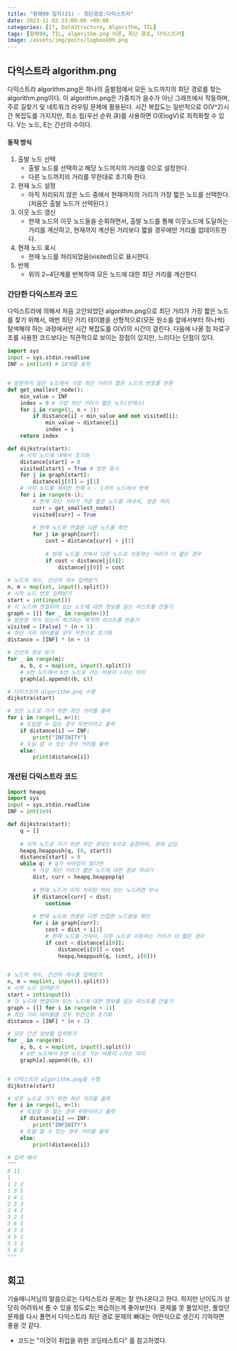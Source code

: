 ```yaml
---
title: "항해99 일지(21) - 최단경로:다익스트라"
date: 2023-11-02 23:00:00 +09:00
categories: [IT, DataStructure, Algorithm, TIL]
tags: [항해99, TIL, algorithm.png 이론, 최단 경로, 다익스트라]
image: /assets/img/posts/logbook99.png
---
```


## 다익스트라 algorithm.png
다익스트라 algorithm.png은 하나의 출발점에서 모든 노드까지의 최단 경로를 찾는 algorithm.png이다.
이 algorithm.png은 가중치가 음수가 아닌 그래프에서 작동하며, 주로 길찾기 및 네트워크 라우팅 문제에 활용된다. 시간 복잡도는 일반적으로 O(V^2)시간 복잡도를 가지지만, 최소 힙(우선 순위 큐)를 사용하면 O(ElogV)로 최적화할 수 있다. V는 노드, E는 간선의 수이다.

#### 동작 방식

1. 출발 노드 선택
	+ 출발 노드를 선택하고 해당 노드까지의 거리를 0으로 설정한다.
	+ 다른 노드까지의 거리를 무한대로 초기화 한다.
2. 현재 노드 설정
	+ 아직 처리되지 않은 노드 중에서 현재까지의 거리가 가장 짧은 노드를 선택한다.(처음은 출발 노드가 선택된다.)
3. 이웃 노드 갱신
	+ 현재 노드의 이웃 노드들을 순회하면서, 출발 노드를 통해 이웃노드에 도달하는 거리를 계산하고, 현재까지 계산된 거리보다 짧을 경우에만 거리를 업데이트한다.
4. 현재 노드 표시
	+ 현재 노드를 처리되었음(visited)으로 표시한다.
5. 반복
	+ 위의 2~4단계를 반복하여 모든 노드에 대한 최단 거리를 계산한다.


### 간단한 다익스트라 코드
다익스트라에 의해서 처음 고안되었던 algorithm.png으로 최단 거리가 가장 짧은 노드를 찾기 위해서, 매번 최단 거리 테이블을 선형적으로(모든 원소를 앞에서부터 하나씩) 탐색해야 하는 과정에서만 시간 복잡도를 O(V)의 시간이 걸린다. 다음에 나올 힙 자료구조를 사용한 코드보다는 직관적으로 보이는 장점이 있지만, 느리다는 단점이 있다.

```python
import sys
input = sys.stdin.readline
INF = int(1e9) # 10억을 표현


# 방문하지 않은 노드에서 가장 최단 거리가 짧은 노드의 번호를 반환
def get_smallest_node():
	min_value = INF
	index = 0 # 가장 최단 거리가 짧은 노드(인덱스)
	for i in range(1, n + 1):
		if distance[i] < min_value and not visited[i]:
			min_value = distance[i]
			index = i
	return index

def dijkstra(start):
	# 시작 노드에 대해서 초기화
	distance[start] = 0
	visited[start] = True # 방문 표시
	for j in graph[start]:
		distance[j[0]] = j[1]
	# 시작 노드를 제외한 전체 n - 1개의 노드에서 반복
	for i in range(n-1):
		# 현재 최단 거리가 가장 짧은 노드를 꺼내서, 방문 처리
		curr = get_smallest_node()
		visited[curr] = True
		
		# 현재 노드와 연결된 다른 노드를 확인
		for j in graph[curr]:
			cost = distance[curr] + j[1]
			
			# 현재 노드를 거쳐서 다른 노드로 이동하는 거리가 더 짧은 경우
			if cost < distance[j[0]]:
				distance[j[0]] = cost
				
# 노드의 개수, 간선의 개수 입력받기
n, m = map(int, input().split())
# 시작 노드 번호 입력받기
start = int(input())
# 각 노드에 연결되어 있는 노드에 대한 정보를 담는 리스트를 만들기
graph = [[] for _ in range(n+1)]
# 방문한 적이 있는지 체크하는 목적의 리스트를 만들기
visited = [False] * (n + 1)
# 최단 거리 테이블을 모두 무한으로 초기화
distance = [INF] * (n + 1)

# 간선의 정보 받기
for _ in range(m):
	a, b, c = map(int, input().split())
	# a번 노드에서 b번 노드로 가는 비용이 c라는 의미
	graph[a].append((b, c))

# 다익스트라 algorithm.png 수행
dijkstra(start)

# 모든 노드로 가기 위한 최단 거리를 출력
for i in range(1, n+1):
	# 도달할 수 없는 경우 무한이라고 출력
	if distance[i] == INF:
		print("INFINITY")
	# 도달 할 수 있는 경우 거리를 출력
	else:
		print(distance[i])
```

### 개선된 다익스트라 코드

```python
import heapq
import sys
input = sys.stdin.readline
INF = int(1e9)

def dijkstra(start):
	q = []
	
	# 시작 노드로 가기 위한 최단 경로는 0으로 설정하여, 큐에 삽입
	heapq.heappush(q, (0, start))
	distance[start] = 0
	while q: # q가 비어있지 않다면
		# 가장 최단 거리가 짧은 노드에 대한 정보 꺼내기
		dist, curr = heapq.heappop(q)
		
		# 현재 노드가 이미 처리된 적이 있는 노드라면 무시
		if distance[curr] < dist:
			continue
		
		# 현재 노드와 연결된 다른 인접한 노드들을 확인
		for i in graph[curr]:
			cost = dist + i[1]
			# 현재 노드를 거쳐서, 다른 노드로 이동하는 거리가 더 짧은 경우
			if cost < distance[i[0]]:
				distance[i[0]] = cost
				heapq.heappush(q, (cost, i[0]))


# 노드의 개수, 간선의 개수를 입력받기
n, m = map(int, input().split())
# 시작 노드 입력받기
start = int(input())
# 각 노드에 연결되어 있는 노드에 대한 정보를 담는 리스트를 만들기
graph = [[] for i in range(n + 1)]
# 최단 거리 테이블을 모두 무한으로 초기화
distance = [INF] * (n + 1)

# 모든 간선 정보를 입력받기
for _ in range(m):
	a, b, c = map(int, input().split())
	# a번 노드에서 b번 노드로 가는 비용이 c라는 의미
	graph[a].append((b, c))


# 다익스트라 algorithm.png을 수행
dijkstra(start)

# 모든 노드로 가기 위한 최단 거리를 출력
for i in range(1, n+1):
	# 도달할 수 없는 경우 무한이라고 출력
	if distance[i] == INF:
		print("INFINITY")
	# 도달 할 수 있는 경우 거리를 출력
	else:
		print(distance[i])
		
# 입력 예시
"""
6 11
1 
1 2 2
1 3 5
1 4 1 
2 3 3
2 4 2
3 2 3
3 6 5
4 3 3
4 5 1
5 3 1
5 6 2
"""
```


## 회고
기술매니저님의 말씀으로는 다익스트라 문제는 잘 안나온다고 한다. 하지만 난이도가 상당히 어려워서 풀 수 있을 정도로는 복습하는게 좋아보인다. 문제를 못 풀었지만, 풀었던 문제를 다시 풀면서 다익스트라 최단 경로 문제의 뼈대는 어떤식으로 생긴지 기억하면 좋을 것 같다.

+ 코드는 "이것이 취업을 위한 코딩테스트다" 를 참고하였다.